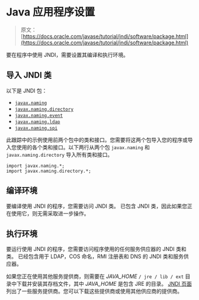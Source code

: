 # Java 应用程序设置

> 原文： [https://docs.oracle.com/javase/tutorial/jndi/software/package.html](https://docs.oracle.com/javase/tutorial/jndi/software/package.html)

要在程序中使用 JNDI，需要设置其编译和执行环境。

## 导入 JNDI 类

以下是 JNDI 包：

*   [`javax.naming`](https://docs.oracle.com/javase/8/docs/api/javax/naming/package-summary.html)
*   [`javax.naming.directory`](https://docs.oracle.com/javase/8/docs/api/javax/naming/directory/package-summary.html)
*   [`javax.naming.event`](https://docs.oracle.com/javase/8/docs/api/javax/naming/event/package-summary.html)
*   [`javax.naming.ldap`](https://docs.oracle.com/javase/8/docs/api/javax/naming/ldap/package-summary.html)
*   [`javax.naming.spi`](https://docs.oracle.com/javase/8/docs/api/javax/naming/spi/package-summary.html)

此跟踪中的示例使用前两个包中的类和接口。您需要将这两个包导入您的程序或导入您使用的各个类和接口。以下两行从两个包 `javax.naming` 和 `javax.naming.directory` 导入所有类和接口。

```
import javax.naming.*;
import javax.naming.directory.*;

```

## 编译环境

要编译使用 JNDI 的程序，您需要访问 JNDI 类。  已包含 JNDI 类，因此如果您正在使用它，则无需采取进一步操作。

## 执行环境

要运行使用 JNDI 的程序，您需要访问程序使用的任何服务供应器的 JNDI 类和类。  已经包含用于 LDAP，COS 命名，RMI 注册表和 DNS 的 JNDI 类和服务供应器。

如果您正在使用其他服务提供商，则需要在 _JAVA_HOME_ `/ jre / lib / ext` 目录中下载并安装其存档文件，其中 _JAVA_HOME_ 是包含 JRE 的目录。 [JNDI 页面](http://www.oracle.com/technetwork/java/jndi/index.html#download)列出了一些服务提供商。您可以下载这些提供商或使用其他供应商的提供商。